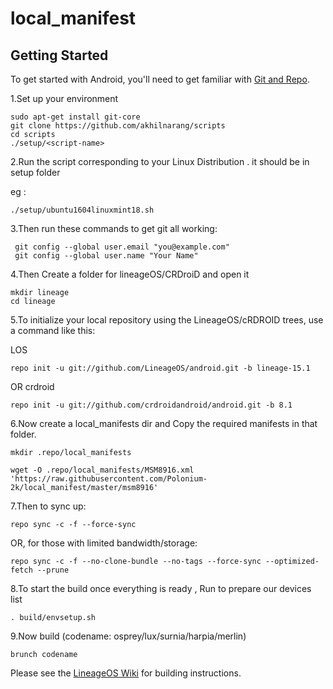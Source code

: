 # local_manifest
Getting Started
---------------

To get started with Android, you'll need to get
familiar with [Git and Repo](https://source.android.com/source/using-repo.html).

1.Set up your environment

    sudo apt-get install git-core
    git clone https://github.com/akhilnarang/scripts
    cd scripts
    ./setup/<script-name>

2.Run the script corresponding to your Linux Distribution . it should be in setup folder

eg : 

    ./setup/ubuntu1604linuxmint18.sh


3.Then run these commands to get git all working:

     git config --global user.email "you@example.com"
     git config --global user.name "Your Name"

4.Then Create a folder for lineageOS/CRDroiD and open it

    mkdir lineage
    cd lineage

5.To initialize your local repository using the LineageOS/cRDROID trees, use a command like this:

LOS

    repo init -u git://github.com/LineageOS/android.git -b lineage-15.1
     
OR crdroid
   
    repo init -u git://github.com/crdroidandroid/android.git -b 8.1


6.Now create a local_manifests dir and Copy the required manifests in that folder.

    mkdir .repo/local_manifests
    
    wget -O .repo/local_manifests/MSM8916.xml 'https://raw.githubusercontent.com/Polonium-2k/local_manifest/master/msm8916'    

7.Then to sync up:

    repo sync -c -f --force-sync

OR, for those with limited bandwidth/storage:

    repo sync -c -f --no-clone-bundle --no-tags --force-sync --optimized-fetch --prune

8.To start the build once everything is ready , Run to prepare our devices list

    . build/envsetup.sh

9.Now build (codename: osprey/lux/surnia/harpia/merlin)

    brunch codename  

Please see the [LineageOS Wiki](https://wiki.lineageos.org/) for building instructions.

